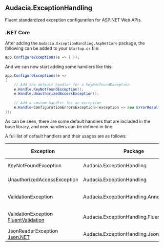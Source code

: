 ## Audacia.ExceptionHandling
Fluent standardized exception configuration for ASP.NET Web APIs.

### .NET Core

After adding the `Audacia.ExceptionHandling.AspNetCore` package, the following can be added to your `Startup.cs` file:

```c#
app.ConfigureExceptions(e => { });
```

And we can now start adding some handlers like this:

```c#
app.ConfigureExceptions(e =>
{
    // Add the default handler for a KeyNotFoundException
    e.Handle.KeyNotFoundException();
    e.Handle.UnauthorizedAccessException();
    
    // Add a custom handler for an exception 
    e.Handle<ConfigurationErrorsException>(exception => new ErrorResult(HttpStatusCode.ServiceUnavailable, "The app is not configured properly."));
});
```

As can be seen, there are some default handlers that are included in the base library, and new handlers can be defined in-line.

A full list of default handlers and their usages are as follows:


| Exception                                                                                 | Package                                     | Response Code              |
|-------------------------------------------------------------------------------------------|---------------------------------------------|----------------------------|
| KeyNotFoundException                                                                      | Audacia.ExceptionHandling                   | 404 (Not Found)            |
| UnauthorizedAccessException                                                               | Audacia.ExceptionHandling                   | 403 (Forbidden)            |
| ValidationException                                                                       | Audacia.ExceptionHandling.Annotations       | 422 (Unprocessable Entity) |
| ValidationException [FluentValidation](https://github.com/JeremySkinner/FluentValidation) | Audacia.ExceptionHandling.FluentValidation  | 422 (Unprocessable Entity) |
| JsonReaderException [Json.NET](https://github.com/JamesNK/Newtonsoft.Json)                | Audacia.ExceptionHandling.Json              | 400 (Bad Request)          |